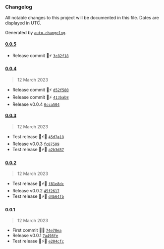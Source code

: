 ### Changelog

All notable changes to this project will be documented in this file. Dates are displayed in UTC.

Generated by [`auto-changelog`](https://github.com/CookPete/auto-changelog).

#### [0.0.5](https://github.com/pigeonposse/fake-admin/compare/0.0.4...0.0.5)

- Release commit 🌈⚡️ [`3c82f18`](https://github.com/pigeonposse/fake-admin/commit/3c82f184c04d5837d31ac35655bb4089f01cdb10)

#### [0.0.4](https://github.com/pigeonposse/fake-admin/compare/0.0.3...0.0.4)

> 12 March 2023

- Release commit 🌈⚡️ [`d52f580`](https://github.com/pigeonposse/fake-admin/commit/d52f580089f57084b68763eb2dbbc24e06794bad)
- Release commit 🌈⚡️ [`413bab8`](https://github.com/pigeonposse/fake-admin/commit/413bab8cb5ee5a5ca1fe66fb31ee7a0457b43b72)
- Release v0.0.4 [`0cca504`](https://github.com/pigeonposse/fake-admin/commit/0cca504e320cc8b19894533346f82f2c89277752)

#### [0.0.3](https://github.com/pigeonposse/fake-admin/compare/0.0.2...0.0.3)

> 12 March 2023

- Test release 🔌⚡🌐 [`45d7a18`](https://github.com/pigeonposse/fake-admin/commit/45d7a18af04f39bab1bb07cf4344b5e4678af3b5)
- Release v0.0.3 [`fc87509`](https://github.com/pigeonposse/fake-admin/commit/fc87509421288c59d22b0350a48b338965a5402a)
- Test release 🔌⚡🌐 [`a2b3d87`](https://github.com/pigeonposse/fake-admin/commit/a2b3d87acbf231c3838d7fd590089f08fbce6c3e)

#### [0.0.2](https://github.com/pigeonposse/fake-admin/compare/0.0.1...0.0.2)

> 12 March 2023

- Test release 🔌⚡🌐 [`f81e8dc`](https://github.com/pigeonposse/fake-admin/commit/f81e8dc53a35ca00c1f3f9badf499afa8b6222b3)
- Release v0.0.2 [`45f2617`](https://github.com/pigeonposse/fake-admin/commit/45f26170c64d7a2afcc7ba9d6cec9af80de3af0e)
- Test release 🔌⚡🌐 [`d4b64fb`](https://github.com/pigeonposse/fake-admin/commit/d4b64fb5d048a798e8da0397deecad50b08dd4a5)

#### 0.0.1

> 12 March 2023

- First commit 🌈🔌 [`74e70ea`](https://github.com/pigeonposse/fake-admin/commit/74e70ea03583d9bd3058bb54ebcd9ce71856048e)
- Release v0.0.1 [`7a498fe`](https://github.com/pigeonposse/fake-admin/commit/7a498fe7fc86d9f52386e54f894e2acc81afb929)
- Test release 🔌⚡🌐 [`e204cfc`](https://github.com/pigeonposse/fake-admin/commit/e204cfc22fb1f8c5a005091d9ddc1953042d34a0)

